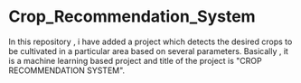 # Crop_Recommendation_System
In this repository , i have added a project which detects the desired crops to be cultivated in  a particular area based on several parameters.  Basically , it is a machine learning based project and title of the project is "CROP RECOMMENDATION SYSTEM". 
